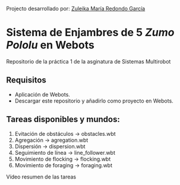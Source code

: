 Projecto desarrollado por: [Zuleika María Redondo García]
# Sistema de Enjambres de 5 *Zumo Pololu* en Webots

Repositorio de la práctica 1 de la asginatura de Sistemas Multirobot

## Requisitos
- Aplicación de Webots.
- Descargar este repositorio y añadirlo como proyecto en Webots.


## Tareas disponibles y mundos:

1. Evitación de obstáculos →     obstacles.wbt
2. Agregación →                  agregation.wbt
3. Dispersión →                  dispersion.wbt
4. Seguimiento de línea →        line_follower.wbt
5. Movimiento de flocking →      flocking.wbt
6. Movimiento de foraging →      foraging.wbt

Vídeo resumen de las tareas


[Zuleika María Redondo García]: https://github.com/zuleikarg
[Vídeo resumen de las tareas]: https://www.youtube.com/watch?v=fGBNVu05S90
